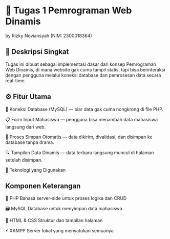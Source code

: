 # 🧠 Tugas 1  Pemrograman Web Dinamis

by Rizky Noviansyah (NIM: 2300018364)

## 🚀 Deskripsi Singkat

Tugas ini dibuat sebagai implementasi dasar dari konsep Pemrograman Web Dinamis, di mana website gak cuma tampil statis, tapi bisa berinteraksi dengan pengguna melalui koneksi database dan pemrosesan data secara real-time.


## ⚙️ Fitur Utama

🧩 Koneksi Database (MySQL) — biar data gak cuma nongkrong di file PHP.

📋 Form Input Mahasiswa — pengguna bisa menambah data mahasiswa langsung dari web.

💾 Proses Simpan Otomatis — data dikirim, divalidasi, dan disimpan ke database tanpa drama.

🔍 Tampilan Data Dinamis — data terbaru langsung muncul di halaman setelah disimpan.

🧰 Teknologi yang Digunakan

## Komponen	Keterangan

🐘 PHP	Bahasa server-side untuk proses logika dan CRUD

🗃️ MySQL	Database untuk menyimpan data mahasiswa

🧱 HTML & CSS	Struktur dan tampilan halaman

⚡ XAMPP	Server lokal yang menyatukan semuanya
